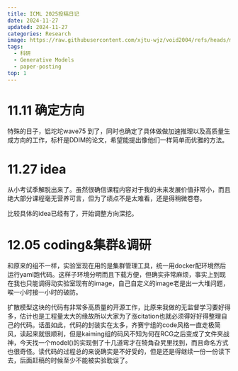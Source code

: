 ```yaml
---
title: ICML 2025投稿日记
date: 2024-11-27
updated: 2024-11-27
categories: Research
image: https://raw.githubusercontent.com/xjtu-wjz/void2004/refs/heads/main/pics_for_post/_2024-11-03%20103127.webp
tags:
  - 科研
  - Generative Models
  - paper-posting
top: 1
---
```


# 11.11 确定方向
特殊的日子，铝坨坨wave75 到了，同时也确定了具体做做加速推理以及高质量生成方向的工作，标杆是DDIM的论文，希望能提出像他们一样简单而优雅的方法。

# 11.27 idea
从小考试季解脱出来了。虽然很确信课程内容对于我的未来发展价值非常小，而且绝大部分课程毫无营养可言，但为了绩点不是太难看，还是得稍微卷卷。

比较具体的idea已经有了，开始调整方向深挖。

# 12.05 coding&集群&调研

和原来的组不一样，实验室现在用的是集群管理工具，统一用docker配环境然后运行yaml跑代码。这样子环境分明而且下载方便，但确实非常麻烦，事实上到现在我也只能调得动实验室现有的image，自己自定义的image老是出一大堆问题，唉一小时接一小时的破防。

扩散模型这块的代码有非常多高质量的开源工作，比原来我做的无监督学习要好得多，估计也是工程量太大的缘故所以大家为了涨citation也就必须得好好得整理自己的代码。话虽如此，代码的封装实在太多，齐赛宁组的code风格一直走极简风，读起来就很顺利，但是kaiming组的码风不知为何在RCG之后变成了文件夹战神，今天找一个model()的实现倒了十几道弯才在犄角旮旯里找到，而且命名方式也很奇怪。读代码的过程总的来说确实是不好受的，但是还是得继续一份一份读下去，后面赶稿的时候至少不能被实验耽误了。